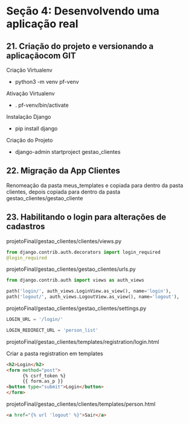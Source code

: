 <h1>Seção 4: Desenvolvendo uma aplicação real</h1>

<h2>21. Criação do projeto e versionando a aplicaçãocom GIT</h2>

<p>Criação Virtualenv</p>

<ul>
<li>python3 -m venv pf-venv</li>
</ul>

<p>Ativação Virtualenv</p>

<ul>
<li>. pf-venv/bin/activate</li>
</ul>

<p>Instalação Django</p>

<ul>
<li>pip install django</li>
</ul>

<p>Criação do Projeto</p>

<ul>
<li>django-admin startproject gestao_clientes</li>
</ul>

<h2>22. Migração da App Clientes</h2>

<p>Renomeação da pasta meus_templates e copiada para dentro da pasta clientes, 
depois copiada para dentro da pasta gestao_clientes/gestao_cliente</p>

<h2>23. Habilitando o login para alterações de cadastros</h2>

<p>projetoFinal/gestao_clientes/clientes/views.py</p>

```python
from django.contrib.auth.decorators import login_required
@login_required
```` 
<p>projetoFinal/gestao_clientes/gestao_clientes/urls.py</p>

```python
from django.contrib.auth import views as auth_views

path('login/', auth_views.LoginView.as_view(), name='login'),
path('logout/', auth_views.LogoutView.as_view(), name='logout'),
````

<p>projetoFinal/gestao_clientes/gestao_clientes/settings.py</p>

```python
LOGIN_URL = '/login/'

LOGIN_REDIRECT_URL = 'person_list'
````  

<p>projetoFinal/gestao_clientes/templates/registration/login.html</p>
<p>Criar a pasta registration em templates</p>   

```html
<h2>Login</h2>
<form method="post">
      {% csrf_token %}
      {{ form.as_p }}
<button type="submit">Login</button>
</form>
````
<p>projetoFinal/gestao_clientes/clientes/templates/person.html</p>

```html
<a href="{% url 'logout' %}">Sair</a>
```` 